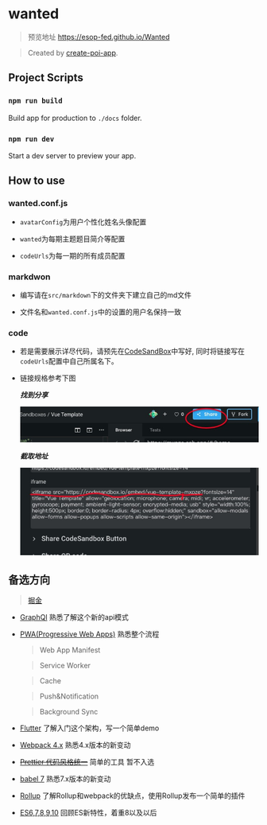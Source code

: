 # wanted
> 预览地址 https://esop-fed.github.io/Wanted

> Created by [create-poi-app](https://poi.js.org).

## Project Scripts

### `npm run build`

Build app for production to `./docs` folder.

### `npm run dev`

Start a dev server to preview your app.

## How to use
### wanted.conf.js

  + `avatarConfig`为用户个性化姓名头像配置
  - `wanted`为每期主题题目简介等配置
  + `codeUrls`为每一期的所有成员配置

### markdwon

  + 编写请在`src/markdown`下的文件夹下建立自己的md文件
  - 文件名和`wanted.conf.js`中的设置的用户名保持一致

### code

  + 若是需要展示详尽代码，请预先在[CodeSandBox](https://codesandbox.io/)中写好, 同时将链接写在
    `codeUrls`配置中自己所属名下。
  - 链接规格参考下图

    ***找到分享***

    ![nothing](./src/assets/imgs/code_1.png)

    ***截取地址***

    ![nothing](./src/assets/imgs/code_2.png)

## 备选方向
> [掘金](https://juejin.im/post/5cdd2ba16fb9a031ef63dd43#heading-2)

+ [GraphQl](https://graphql.org/) 熟悉了解这个新的api模式
- [PWA(Progressive Web Apps)](https://developer.mozilla.org/zh-CN/docs/Web/Progressive_web_apps)
  熟悉整个流程
  > Web App Manifest

  > Service Worker

  > Cache

  > Push&Notification

  > Background Sync
+ [Flutter](https://flutterchina.club/) 了解入门这个架构，写一个简单demo
- [Webpack 4.x](https://www.webpackjs.com/concepts/) 熟悉4.x版本的新变动
+ ~~[Prettier 代码风格统一](https://prettier.io/)~~ 简单的工具 暂不入选
- [babel 7](https://babeljs.io/blog/2018/08/27/7.0.0) 熟悉7.x版本的新变动
+ [Rollup](https://www.rollupjs.com/guide/big-list-of-options/#watch-options) 了解Rollup和webpack的优缺点，使用Rollup发布一个简单的插件
- [ES6,7,8,9,10](https://juejin.im/post/5ca2e1935188254416288eb2#heading-32) 回顾ES新特性，着重8以及以后
